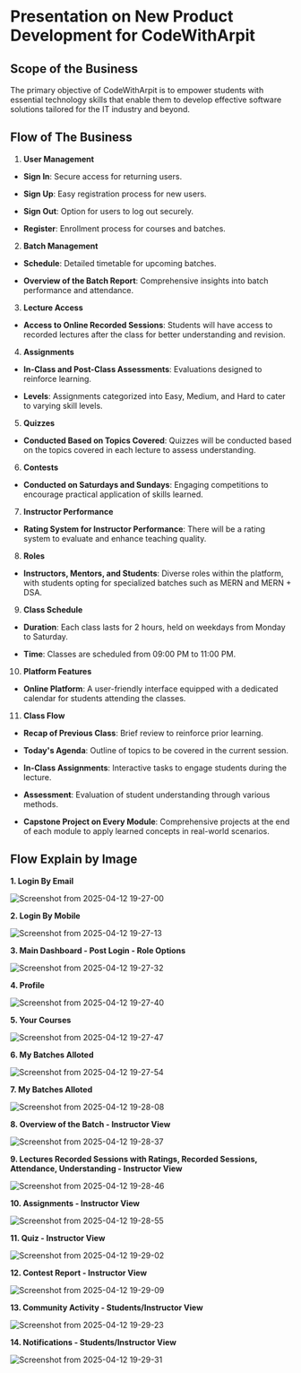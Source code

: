 # Presentation on New Product Development for CodeWithArpit

  

## Scope of the Business

The primary objective of CodeWithArpit is to empower students with essential technology skills that enable them to develop effective software solutions tailored for the IT industry and beyond.

  

## Flow of The Business

1.  **User Management**

-  **Sign In**: Secure access for returning users.

-  **Sign Up**: Easy registration process for new users.

-  **Sign Out**: Option for users to log out securely.

-  **Register**: Enrollment process for courses and batches.

  

2.  **Batch Management**

-  **Schedule**: Detailed timetable for upcoming batches.

-  **Overview of the Batch Report**: Comprehensive insights into batch performance and attendance.

  

3.  **Lecture Access**

-  **Access to Online Recorded Sessions**: Students will have access to recorded lectures after the class for better understanding and revision.

  

4.  **Assignments**

-  **In-Class and Post-Class Assessments**: Evaluations designed to reinforce learning.

-  **Levels**: Assignments categorized into Easy, Medium, and Hard to cater to varying skill levels.

  

5.  **Quizzes**

-  **Conducted Based on Topics Covered**: Quizzes will be conducted based on the topics covered in each lecture to assess understanding.

  

6.  **Contests**

-  **Conducted on Saturdays and Sundays**: Engaging competitions to encourage practical application of skills learned.

  

7.  **Instructor Performance**

-  **Rating System for Instructor Performance**: There will be a rating system to evaluate and enhance teaching quality.

  

8.  **Roles**

-  **Instructors, Mentors, and Students**: Diverse roles within the platform, with students opting for specialized batches such as MERN and MERN + DSA.

  

9.  **Class Schedule**

-  **Duration**: Each class lasts for 2 hours, held on weekdays from Monday to Saturday.

-  **Time**: Classes are scheduled from 09:00 PM to 11:00 PM.

  

10.  **Platform Features**

-  **Online Platform**: A user-friendly interface equipped with a dedicated calendar for students attending the classes.

  

11.  **Class Flow**

-  **Recap of Previous Class**: Brief review to reinforce prior learning.

-  **Today's Agenda**: Outline of topics to be covered in the current session.

-  **In-Class Assignments**: Interactive tasks to engage students during the lecture.

-  **Assessment**: Evaluation of student understanding through various methods.

-  **Capstone Project on Every Module**: Comprehensive projects at the end of each module to apply learned concepts in real-world scenarios.

## Flow Explain by Image

**1. Login By Email**

![Screenshot from 2025-04-12 19-27-00](https://github.com/user-attachments/assets/2968b63f-e0a9-4694-b09d-45e624fa8803)

**2. Login By Mobile**

![Screenshot from 2025-04-12 19-27-13](https://github.com/user-attachments/assets/129b628b-8b5b-45ca-b9fe-384ed10dae22)

**3. Main Dashboard - Post Login - Role Options**

![Screenshot from 2025-04-12 19-27-32](https://github.com/user-attachments/assets/7dec8c86-7d52-436d-b8d5-16b07d274a8c)

**4. Profile**

![Screenshot from 2025-04-12 19-27-40](https://github.com/user-attachments/assets/84b49442-d67f-44e7-a349-75f6bff95af2)

**5. Your Courses**

![Screenshot from 2025-04-12 19-27-47](https://github.com/user-attachments/assets/6ffc8eb1-23c8-4c49-b1a0-282db2d31e45)

**6. My Batches Alloted**

![Screenshot from 2025-04-12 19-27-54](https://github.com/user-attachments/assets/0379bb55-28a6-4be1-a614-55ce54105ad9)

**7. My Batches Alloted**

![Screenshot from 2025-04-12 19-28-08](https://github.com/user-attachments/assets/60c9b2a6-84c9-49d2-a3c0-97bc1488434d)

**8. Overview of the Batch - Instructor View**

![Screenshot from 2025-04-12 19-28-37](https://github.com/user-attachments/assets/30062f02-46b5-4b30-9afd-a04f45517985)

**9. Lectures Recorded Sessions with Ratings, Recorded Sessions, Attendance, Understanding - Instructor View**

![Screenshot from 2025-04-12 19-28-46](https://github.com/user-attachments/assets/0049e6c8-f057-4def-ac72-c94691239c4d)

**10. Assignments - Instructor View**

![Screenshot from 2025-04-12 19-28-55](https://github.com/user-attachments/assets/f80b6270-9b18-47d3-ba2b-6ab3f5124ea0)

**11. Quiz - Instructor View**

![Screenshot from 2025-04-12 19-29-02](https://github.com/user-attachments/assets/33cbf5c6-0e67-445b-ae63-87825258f91e)

**12. Contest Report - Instructor View**

![Screenshot from 2025-04-12 19-29-09](https://github.com/user-attachments/assets/74432c9d-06ec-4550-9dd2-a72227985969)

**13. Community Activity - Students/Instructor View**

![Screenshot from 2025-04-12 19-29-23](https://github.com/user-attachments/assets/54176ac1-bac4-4c13-a2a6-16880e847cb6)

**14. Notifications - Students/Instructor View**

![Screenshot from 2025-04-12 19-29-31](https://github.com/user-attachments/assets/3856e559-0294-4d19-9a07-cf4543156720)
